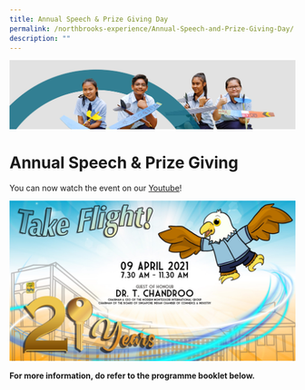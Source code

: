 ```yaml
---
title: Annual Speech & Prize Giving Day
permalink: /northbrooks-experience/Annual-Speech-and-Prize-Giving-Day/
description: ""
---
```

![](/images/northbrooks%20experience.jpg)

Annual Speech & Prize Giving
============================

You can now watch the event on our [Youtube](https://www.youtube.com/watch?v=YzCwITMu6QU)! 

![](/images/Annual.jpeg)



<b>For more information, do refer to the programme booklet below.</b>